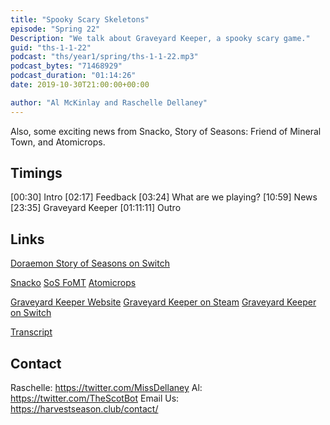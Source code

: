 ```yaml
---
title: "Spooky Scary Skeletons"
episode: "Spring 22"
Description: "We talk about Graveyard Keeper, a spooky scary game."
guid: "ths-1-1-22"
podcast: "ths/year1/spring/ths-1-1-22.mp3"
podcast_bytes: "71468929"
podcast_duration: "01:14:26"
date: 2019-10-30T21:00:00+00:00

author: "Al McKinlay and Raschelle Dellaney"
---
```


Also, some exciting news from Snacko, Story of Seasons: Friend of Mineral Town, and Atomicrops.

## Timings

[00:30] Intro
[02:17] Feedback
[03:24] What are we playing?
[10:59] News
[23:35] Graveyard Keeper
[01:11:11] Outro

## Links

[Doraemon Story of Seasons on Switch](https://www.nintendo.com/games/detail/doraemon-story-of-seasons-switch/)

[Snacko](https://snacko.land/2019/10/15/snacko-is-awarded-an-epic-megagrant/)
[SoS FoMT](https://fogu.com/hm/index.php?c=444&print=)
[Atomicrops](https://rawfury.com/patch-notes-atomicrops/)

[Graveyard Keeper Website](https://www.graveyardkeeper.com/)
[Graveyard Keeper on Steam](https://store.steampowered.com/app/599140/Graveyard_Keeper/)
[Graveyard Keeper on Switch](https://www.nintendo.com/games/detail/graveyard-keeper-switch/)

[Transcript](https://docs.google.com/document/d/1r23cD7TEBC0gBD9PI_NJDneAYBXLnlj7Wi9pVn4Sw0M/edit?usp=sharing)

## Contact

Raschelle: https://twitter.com/MissDellaney
Al: https://twitter.com/TheScotBot
Email Us: https://harvestseason.club/contact/

